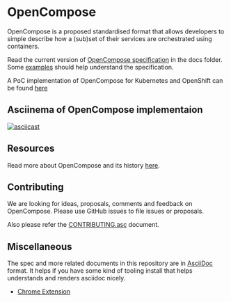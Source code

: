 # OpenCompose

OpenCompose is a proposed standardised format that allows developers to simple describe how a (sub)set of their services are orchestrated using containers.

Read the current version of [OpenCompose specification](docs/opencompose-specification.asc) in the docs folder. Some [examples](examples) should help understand the specification.

A PoC implementation of OpenCompose for Kubernetes and OpenShift can be found [here](https://github.com/pradeepto/kompose/tree/opencompose)

## Asciinema of OpenCompose implementaion
[![asciicast](https://asciinema.org/a/7f7dw37n37m5kfn7v9uh1pn1w.png)](https://asciinema.org/a/7f7dw37n37m5kfn7v9uh1pn1w)


## Resources

Read more about OpenCompose and its history [here](original-spec-documents).

## Contributing

We are looking for ideas, proposals, comments and feedback on OpenCompose. Please use GitHub issues to file issues or proposals.

Also please refer the [CONTRIBUTING.asc](CONTRIBUTING.asc) document.

## Miscellaneous
The spec and more related documents in this repository are in [AsciiDoc](http://asciidoctor.org) format. It helps if you have some kind of tooling install that helps understands and renders asciidoc nicely.

* [Chrome Extension](https://github.com/asciidoctor/asciidoctor-chrome-extension)
